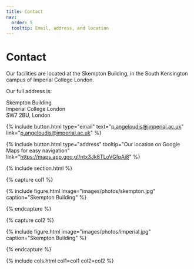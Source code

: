 ```yaml
---
title: Contact
nav:
  order: 5
  tooltip: Email, address, and location
---
```


# Contact

Our facilities are located at the Skempton Building, in the South Kensington campus of Imperial College London. 

Our full address is:

Skempton Building <br>
Imperial College London <br>
SW7 2BU, London 




{%
  include button.html
  type="email"
  text="p.angeloudis@imperial.ac.uk"
  link="p.angeloudis@imperial.ac.uk"
%}

{%
  include button.html
  type="address"
  tooltip="Our location on Google Maps for easy navigation"
  link="https://maps.app.goo.gl/ntx3Jk8TLoVGfpAi8"
%}

{% include section.html %}

{% capture col1 %}

{%
  include figure.html
  image="images/photos/skempton.jpg"
  caption="Skempton Building"
%}

{% endcapture %}

{% capture col2 %}

{%
  include figure.html
  image="images/photos/imperial.jpg"
  caption="Skempton Building"
%}

{% endcapture %}

{% include cols.html col1=col1 col2=col2 %}

